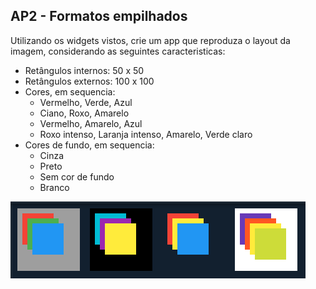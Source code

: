 ## AP2 - Formatos empilhados

Utilizando os widgets vistos, crie um app que reproduza o layout da imagem, considerando as seguintes caracteristicas:

- Retângulos internos: 50 x 50
- Retângulos externos: 100 x 100
- Cores, em sequencia:
  - Vermelho, Verde, Azul
  - Ciano, Roxo, Amarelo
  - Vermelho, Amarelo, Azul
  - Roxo intenso, Laranja intenso, Amarelo, Verde claro
- Cores de fundo, em sequencia:
  - Cinza
  - Preto
  - Sem cor de fundo
  - Branco

<img alt="imagem" width="472" height="123" style="width: 472px; height: 123px;" src="https://github.com/LinceTech/dart-workshops/blob/main/flutter-widgets/ap_2/print.png?raw=true"/>